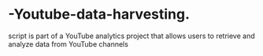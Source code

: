 # -Youtube-data-harvesting.
script is part of a YouTube analytics project that allows users to retrieve and analyze data from YouTube channels
